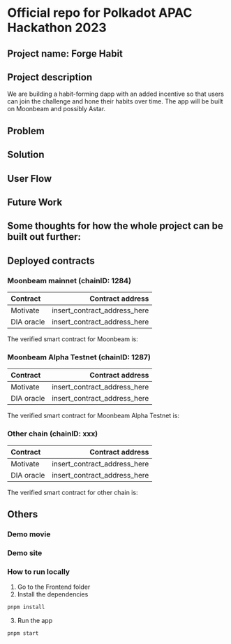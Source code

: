 # Official repo for Polkadot APAC Hackathon 2023
## Project name: Forge Habit

## Project description
We are building a habit-forming dapp with an added incentive so that users can join the challenge and hone their habits over time. The app will be built on Moonbeam and possibly Astar.

## Problem


## Solution



## User Flow


## Future Work
Some thoughts for how the whole project can be built out further:
-

## Deployed contracts


### Moonbeam mainnet (chainID: 1284)

| Contract    |                           Contract address |
| :---------- | -----------------------------------------: |
| Motivate    | insert_contract_address_here |
| DIA oracle  | insert_contract_address_here |
The verified smart contract for Moonbeam is:
<link>

### Moonbeam Alpha Testnet (chainID: 1287)

| Contract    |                           Contract address |
| :---------- | -----------------------------------------: |
| Motivate    | insert_contract_address_here |
| DIA oracle  | insert_contract_address_here |

The verified smart contract for Moonbeam Alpha Testnet is:
<link>

### Other chain (chainID: xxx)

| Contract    |                           Contract address |
| :---------- | -----------------------------------------: |
| Motivate    | insert_contract_address_here |
| DIA oracle  | insert_contract_address_here |
The verified smart contract for other chain is:


## Others

### Demo movie


### Demo site


### How to run locally
1. Go to the Frontend folder
2. Install the dependencies
```bash
pnpm install
```
3. Run the app
```bash
pnpm start
```
